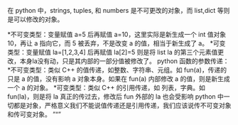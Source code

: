 在 python 中，strings, tuples, 和 numbers 是不可更改的对象，而 list,dict 等则是可以修改的对象。

*不可变类型：变量赋值 a=5 后再赋值 a=10，这里实际是新生成一个 int 值对象 10，再让 a 指向它，而 5 被丢弃，不是改变 a 的值，相当于新生成了 a。
*可变类型：变量赋值 la=[1,2,3,4] 后再赋值 la[2]=5 则是将 list la 的第三个元素值更改，本身la没有动，只是其内部的一部分值被修改了。
python 函数的参数传递：
*不可变类型：类似 C++ 的值传递，如整数、字符串、元组。如 fun(a)，传递的只是 a 的值，没有影响 a 对象本身。如果在 fun(a) 内部修改 a 的值，则是新生成一个 a 的对象。
*可变类型：类似 C++ 的引用传递，如 列表，字典。如 fun(la)，则是将 la 真正的传过去，修改后 fun 外部的 la 也会受影响
python 中一切都是对象，严格意义我们不能说值传递还是引用传递，我们应该说传不可变对象和传可变对象。
”“”